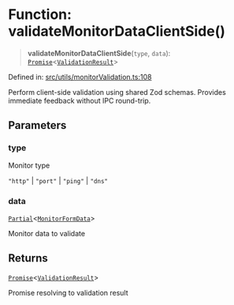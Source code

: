 # Function: validateMonitorDataClientSide()

> **validateMonitorDataClientSide**(`type`, `data`): [`Promise`](https://developer.mozilla.org/docs/Web/JavaScript/Reference/Global_Objects/Promise)\<[`ValidationResult`](../../../../shared/types/validation/interfaces/ValidationResult.md)\>

Defined in: [src/utils/monitorValidation.ts:108](https://github.com/Nick2bad4u/Uptime-Watcher/blob/main/src/utils/monitorValidation.ts#L108)

Perform client-side validation using shared Zod schemas. Provides immediate
feedback without IPC round-trip.

## Parameters

### type

Monitor type

`"http"` | `"port"` | `"ping"` | `"dns"`

### data

[`Partial`](https://www.typescriptlang.org/docs/handbook/utility-types.html#partialtype)\<[`MonitorFormData`](../../../types/monitorFormData/type-aliases/MonitorFormData.md)\>

Monitor data to validate

## Returns

[`Promise`](https://developer.mozilla.org/docs/Web/JavaScript/Reference/Global_Objects/Promise)\<[`ValidationResult`](../../../../shared/types/validation/interfaces/ValidationResult.md)\>

Promise resolving to validation result
